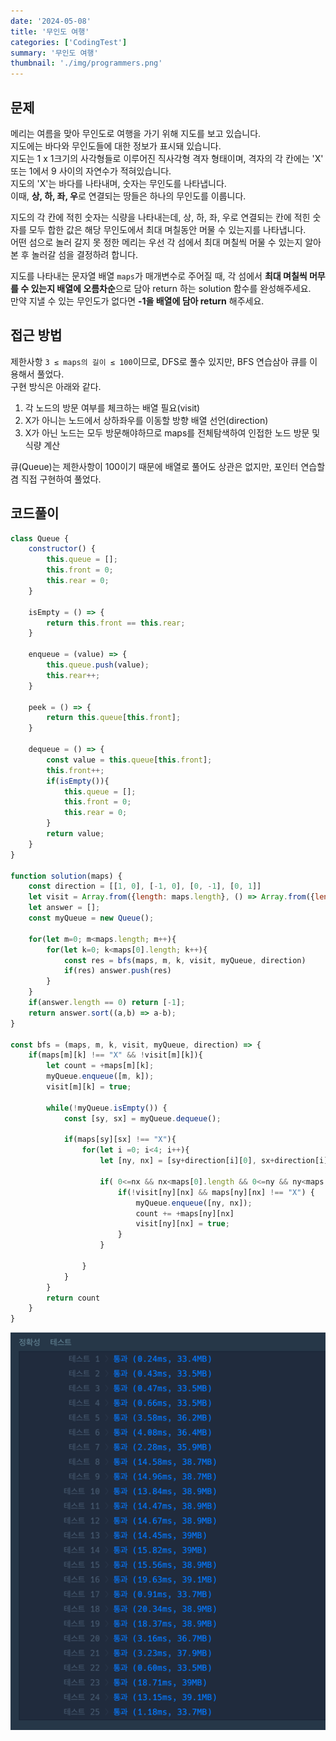 ```yaml
---
date: '2024-05-08'
title: '무인도 여행'
categories: ['CodingTest']
summary: '무인도 여행'
thumbnail: './img/programmers.png'
---
```


## 문제

메리는 여름을 맞아 무인도로 여행을 가기 위해 지도를 보고 있습니다.   
지도에는 바다와 무인도들에 대한 정보가 표시돼 있습니다.    
지도는 1 x 1크기의 사각형들로 이루어진 직사각형 격자 형태이며, 격자의 각 칸에는 'X' 또는 1에서 9 사이의 자연수가 적혀있습니다.   
지도의 'X'는 바다를 나타내며, 숫자는 무인도를 나타냅니다.   
이때, **상, 하, 좌, 우**로 연결되는 땅들은 하나의 무인도를 이룹니다. 

지도의 각 칸에 적힌 숫자는 식량을 나타내는데, 상, 하, 좌, 우로 연결되는 칸에 적힌 숫자를 모두 합한 값은 해당 무인도에서 최대 며칠동안 머물 수 있는지를 나타냅니다.     
어떤 섬으로 놀러 갈지 못 정한 메리는 우선 각 섬에서 최대 며칠씩 머물 수 있는지 알아본 후 놀러갈 섬을 결정하려 합니다.

지도를 나타내는 문자열 배열 `maps`가 매개변수로 주어질 때, 각 섬에서 **최대 며칠씩 머무를 수 있는지 배열에 오름차순**으로 담아 return 하는 solution 함수를 완성해주세요.    
만약 지낼 수 있는 무인도가 없다면 **-1을 배열에 담아 return** 해주세요.

## 접근 방법

제한사항 `3 ≤ maps의 길이 ≤ 100`이므로, DFS로 풀수 있지만, BFS 연습삼아 큐를 이용해서 풀었다.   
구현 방식은 아래와 같다.

1. 각 노드의 방문 여부를 체크하는 배열 필요(visit)
2. X가 아니는 노드에서 상하좌우를 이동할 방향 배열 선언(direction)
3. X가 아닌 노드는 모두 방문해야하므로 maps를 전체탐색하여 인접한 노드 방문 및 식량 계산

큐(Queue)는 제한사항이 100이기 때문에 배열로 풀어도 상관은 없지만, 포인터 연습할 겸 직접 구현하여 풀었다.

## 코드풀이

```javascript
class Queue {
    constructor() {
        this.queue = [];
        this.front = 0;
        this.rear = 0;
    }

    isEmpty = () => {
        return this.front == this.rear;
    }

    enqueue = (value) => {
        this.queue.push(value);
        this.rear++;
    }

    peek = () => {
        return this.queue[this.front];
    }

    dequeue = () => {
        const value = this.queue[this.front];
        this.front++;
        if(isEmpty()){
            this.queue = [];
            this.front = 0;
            this.rear = 0;
        }
        return value;
    }
}

function solution(maps) {
    const direction = [[1, 0], [-1, 0], [0, -1], [0, 1]]
    let visit = Array.from({length: maps.length}, () => Array.from({length: maps[0].length}, () => false))
    let answer = [];
    const myQueue = new Queue();

    for(let m=0; m<maps.length; m++){
        for(let k=0; k<maps[0].length; k++){
            const res = bfs(maps, m, k, visit, myQueue, direction)
            if(res) answer.push(res)
        }
    }
    if(answer.length == 0) return [-1];
    return answer.sort((a,b) => a-b);
}

const bfs = (maps, m, k, visit, myQueue, direction) => {
    if(maps[m][k] !== "X" && !visit[m][k]){
        let count = +maps[m][k];
        myQueue.enqueue([m, k]);
        visit[m][k] = true;

        while(!myQueue.isEmpty()) {
            const [sy, sx] = myQueue.dequeue();
            
            if(maps[sy][sx] !== "X"){
                for(let i =0; i<4; i++){
                    let [ny, nx] = [sy+direction[i][0], sx+direction[i][1]];

                    if( 0<=nx && nx<maps[0].length && 0<=ny && ny<maps.length) {
                        if(!visit[ny][nx] && maps[ny][nx] !== "X") {
                            myQueue.enqueue([ny, nx]);
                            count += +maps[ny][nx]
                            visit[ny][nx] = true;
                        }
                    }

                }
            }
        }
        return count
    }
}
```

![img.png](무인도여행_결과.png)